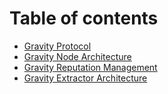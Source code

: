 # Table of contents

* [Gravity Protocol](README.md)
* [Gravity Node Architecture](gravity-node-architecture-overview.md)
* [Gravity Reputation Management](gravity-reputation-management.md)
* [Gravity Extractor Architecture](gravity-extractor-architecture.md)


